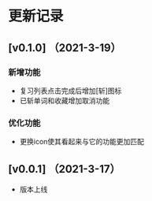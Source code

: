 # 更新记录

## [v0.1.0] （2021-3-19）

### 新增功能

- 复习列表点击完成后增加[斩]图标
- 已斩单词和收藏增加取消功能

### 优化功能

- 更换icon使其看起来与它的功能更加匹配

## [v0.0.1] （2021-3-17）

- 版本上线